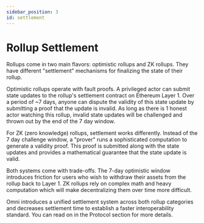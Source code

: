 ```yaml
---
sidebar_position: 3
id: settlement
---
```


# Rollup Settlement

Rollups come in two main flavors: optimistic rollups and ZK rollups. They have different "settlement" mechanisms for finalizing the state of their rollup.

Optimistic rollups operate with fault proofs. A privileged actor can submit state updates to the rollup's settlement contract on Ethereum Layer 1. Over a period of ~7 days, anyone can dispute the validity of this state update by submitting a proof that the update is invalid. As long as there is 1 honest actor watching this rollup, invalid state updates will be challenged and thrown out by the end of the 7 day window.

For ZK (zero knowledge) rollups, settlement works differently. Instead of the 7 day challenge window, a "prover" runs a sophisticated computation to generate a validity proof. This proof is submitted along with the state updates and provides a mathematical guarantee that the state update is valid.

Both systems come with trade-offs. The 7-day optimistic window introduces friction for users who wish to withdraw their assets from the rollup back to Layer 1. ZK rollups rely on complex math and heavy computation which will make decentralizing them over time more difficult.

Omni introduces a unified settlement system across both rollup categories and decreases settlement time to establish a faster interoperability standard. You can read on in the Protocol section for more details.
